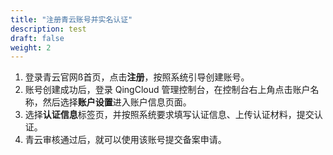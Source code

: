 ```yaml
---
title: "注册青云账号并实名认证"
description: test
draft: false
weight: 2
---
```




1. 登录青云官网ß首页，点击**注册**，按照系统引导创建账号。
2. 账号创建成功后，登录 QingCloud 管理控制台，在控制台右上角点击账户名称，然后选择**账户设置**进入账户信息页面。
3. 选择**认证信息**标签页，并按照系统要求填写认证信息、上传认证材料，提交认证。
4. 青云审核通过后，就可以使用该账号提交备案申请。